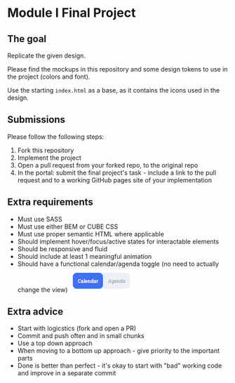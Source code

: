 # Module I Final Project ##

## The goal
Replicate the given design.

Please find the mockups in this repository and some design tokens to use in the project (colors and font).

Use the starting `index.html` as a base, as it contains the icons used in the design.

## Submissions
Please follow the following steps:
1. Fork this repository
2. Implement the project
3. Open a pull request from your forked repo, to the original repo
4. In the portal: submit the final project's task - include a link to the pull request and to a working GitHub pages site of your implementation

## Extra requirements
* Must use SASS
* Must use either BEM or CUBE CSS
* Must use proper semantic HTML where applicable
* Should implement hover/focus/active states for interactable elements
* Should be responsive and fluid
* Should include at least 1 meaningful animation
* Should have a functional calendar/agenda toggle (no need to actually change the view)
![Calendar/agenda toggle element](toggle.png)

## Extra advice
* Start with logicstics (fork and open a PR)
* Commit and push often and in small chunks
* Use a top down approach
* When moving to a bottom up approach - give priority to the important parts
* Done is better than perfect - it's okay to start with "bad" working code and improve in a separate commit
